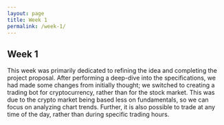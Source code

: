 ```yaml
---
layout: page
title: Week 1
permalink: /week-1/
---
```

## Week 1

This week was primarily dedicated to refining the idea and completing the project proposal. After performing a deep-dive into the specifications, we had made some changes from initially thought; we switched to creating a trading bot for cryptocurrency, rather than for the stock market. This was due to the crypto market being based less on fundamentals, so we can focus on analyzing chart trends. Further, it is also possible to trade at any time of the day, rather than during specific trading hours.
